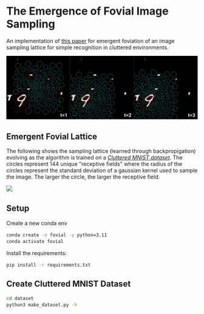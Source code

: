 # The Emergence of Fovial Image Sampling 
An implementation of [this paper](https://arxiv.org/pdf/1611.09430) for emergent foviation of an image sampling lattice for simple recognition in cluttered environments.

![](./readme/time_example.png)

## Emergent Fovial Lattice 
The following shows the sampling lattice (learned through backpropigation) evolving as the algorithm is trained on a [*Cluttered MNIST dataset*](./dataset/). The circles represent 144 unique "receptive fields" where the radius of the circles represent the standard deviation of a gaussian kernel used to sample the image. The larger the circle, the larger the receptive field.  

![](./readme/output_video.gif)


## Setup
Create a new conda env
```bash
conda create -n fovial -y python=3.11
conda activate fovial
```

Install the requirements:
```bash
pip install -r requirements.txt
```

## Create Cluttered MNIST Dataset
```bash
cd dataset
python3 make_dataset.py -h
```